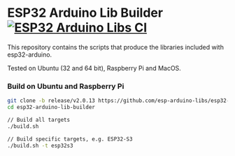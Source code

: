 # ESP32 Arduino Lib Builder [![ESP32 Arduino Libs CI](https://github.com/espressif/esp32-arduino-lib-builder/actions/workflows/push.yml/badge.svg)](https://github.com/espressif/esp32-arduino-lib-builder/actions/workflows/push.yml)

This repository contains the scripts that produce the libraries included with esp32-arduino.

Tested on Ubuntu (32 and 64 bit), Raspberry Pi and MacOS.

### Build on Ubuntu and Raspberry Pi
```bash
git clone -b release/v2.0.13 https://github.com/esp-arduino-libs/esp32-arduino-lib-builder.git
cd esp32-arduino-lib-builder

// Build all targets
./build.sh

// Build specific targets, e.g. ESP32-S3
./build.sh -t esp32s3
```
